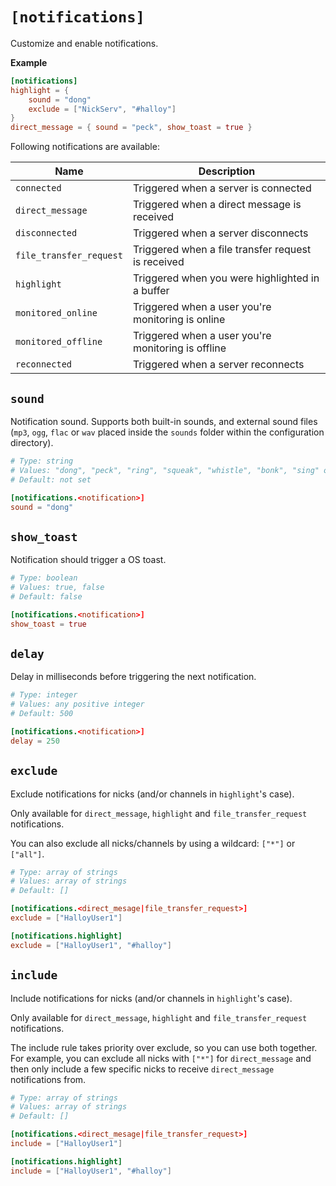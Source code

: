 # `[notifications]`

Customize and enable notifications.

**Example**

```toml
[notifications]
highlight = {
    sound = "dong"
    exclude = ["NickServ", "#halloy"]
}
direct_message = { sound = "peck", show_toast = true }
```

Following notifications are available:

| Name                    | Description                                        |
| ----------------------- | -------------------------------------------------- |
| `connected`             | Triggered when a server is connected               |
| `direct_message`        | Triggered when a direct message is received        |
| `disconnected`          | Triggered when a server disconnects                |
| `file_transfer_request` | Triggered when a file transfer request is received |
| `highlight`             | Triggered when you were highlighted in a buffer    |
| `monitored_online`      | Triggered when a user you're monitoring is online  |
| `monitored_offline`     | Triggered when a user you're monitoring is offline |
| `reconnected`           | Triggered when a server reconnects                 |


## `sound`

Notification sound.
Supports both built-in sounds, and external sound files (`mp3`, `ogg`, `flac` or `wav` placed inside the `sounds` folder within the configuration directory).

```toml
# Type: string
# Values: "dong", "peck", "ring", "squeak", "whistle", "bonk", "sing" or external sound.
# Default: not set

[notifications.<notification>]
sound = "dong"
```

## `show_toast`

Notification should trigger a OS toast.

```toml
# Type: boolean
# Values: true, false
# Default: false

[notifications.<notification>]
show_toast = true
```

## `delay`

Delay in milliseconds before triggering the next notification.

```toml
# Type: integer
# Values: any positive integer
# Default: 500

[notifications.<notification>]
delay = 250
```

## `exclude`

Exclude notifications for nicks (and/or channels in `highlight`'s case).

Only available for `direct_message`, `highlight` and `file_transfer_request`
notifications.

You can also exclude all nicks/channels by using a wildcard: `["*"]` or `["all"]`.

```toml
# Type: array of strings
# Values: array of strings
# Default: []

[notifications.<direct_mesage|file_transfer_request>]
exclude = ["HalloyUser1"]

[notifications.highlight]
exclude = ["HalloyUser1", "#halloy"]
```

## `include`

Include notifications for nicks (and/or channels in `highlight`'s case).

Only available for `direct_message`, `highlight` and `file_transfer_request`
notifications.

The include rule takes priority over exclude, so you can use both together.
For example, you can exclude all nicks with `["*"]` for `direct_message` and
then only include a few specific nicks to receive `direct_message` notifications
from.

```toml
# Type: array of strings
# Values: array of strings
# Default: []

[notifications.<direct_mesage|file_transfer_request>]
include = ["HalloyUser1"]

[notifications.highlight]
include = ["HalloyUser1", "#halloy"]
```
